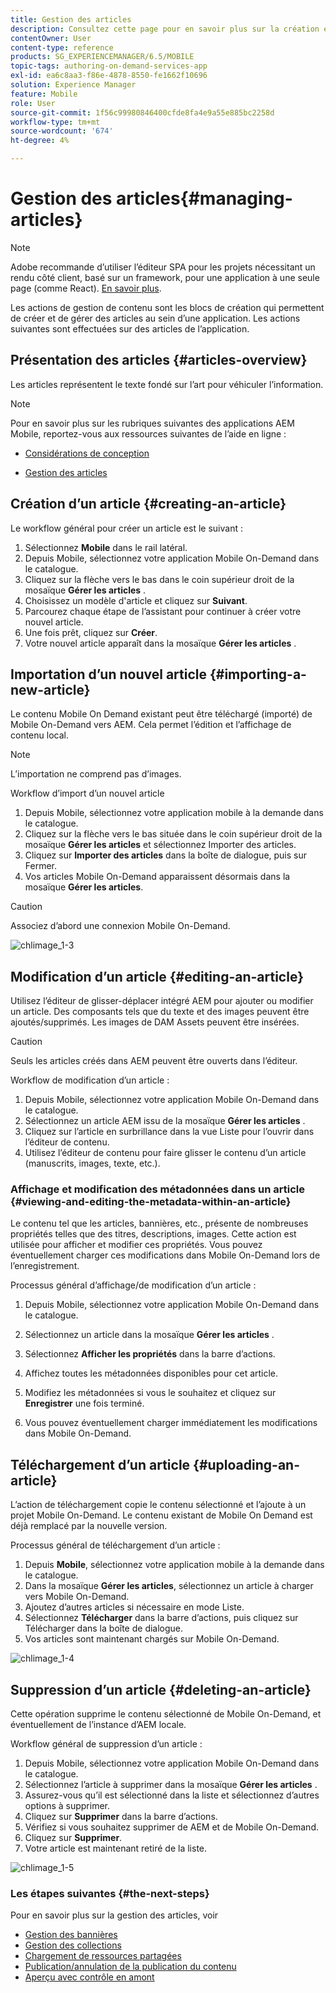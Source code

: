 ```yaml
---
title: Gestion des articles
description: Consultez cette page pour en savoir plus sur la création et la gestion des articles.
contentOwner: User
content-type: reference
products: SG_EXPERIENCEMANAGER/6.5/MOBILE
topic-tags: authoring-on-demand-services-app
exl-id: ea6c8aa3-f86e-4878-8550-fe1662f10696
solution: Experience Manager
feature: Mobile
role: User
source-git-commit: 1f56c99980846400cfde8fa4e9a55e885bc2258d
workflow-type: tm+mt
source-wordcount: '674'
ht-degree: 4%

---
```


# Gestion des articles{#managing-articles}

>[!NOTE]
>
>Adobe recommande d’utiliser l’éditeur SPA pour les projets nécessitant un rendu côté client, basé sur un framework, pour une application à une seule page (comme React). [En savoir plus](/help/sites-developing/spa-overview.md).

Les actions de gestion de contenu sont les blocs de création qui permettent de créer et de gérer des articles au sein d’une application. Les actions suivantes sont effectuées sur des articles de l’application.

## Présentation des articles {#articles-overview}

Les articles représentent le texte fondé sur l’art pour véhiculer l’information.

>[!NOTE]
>
>Pour en savoir plus sur les rubriques suivantes des applications AEM Mobile, reportez-vous aux ressources suivantes de l’aide en ligne :
>
>* [Considérations de conception](https://helpx.adobe.com/digital-publishing-solution/help/design-app.html)
>
>* [Gestion des articles](https://helpx.adobe.com/digital-publishing-solution/help/creating-articles.html)
>

## Création d’un article {#creating-an-article}

Le workflow général pour créer un article est le suivant :

1. Sélectionnez **Mobile** dans le rail latéral.
1. Depuis Mobile, sélectionnez votre application Mobile On-Demand dans le catalogue.
1. Cliquez sur la flèche vers le bas dans le coin supérieur droit de la mosaïque **Gérer les articles** .
1. Choisissez un modèle d&#39;article et cliquez sur **Suivant**.
1. Parcourez chaque étape de l’assistant pour continuer à créer votre nouvel article.
1. Une fois prêt, cliquez sur **Créer**.
1. Votre nouvel article apparaît dans la mosaïque **Gérer les articles** .

## Importation d’un nouvel article {#importing-a-new-article}

Le contenu Mobile On Demand existant peut être téléchargé (importé) de Mobile On-Demand vers AEM. Cela permet l’édition et l’affichage de contenu local.

>[!NOTE]
>
>L’importation ne comprend pas d’images.

Workflow d’import d’un nouvel article

1. Depuis Mobile, sélectionnez votre application mobile à la demande dans le catalogue.
1. Cliquez sur la flèche vers le bas située dans le coin supérieur droit de la mosaïque **Gérer les articles** et sélectionnez Importer des articles.
1. Cliquez sur **Importer des articles** dans la boîte de dialogue, puis sur Fermer.
1. Vos articles Mobile On-Demand apparaissent désormais dans la mosaïque **Gérer les articles**.

>[!CAUTION]
>
>Associez d’abord une connexion Mobile On-Demand.

![chlimage_1-3](assets/chlimage_1-3.gif)

## Modification d’un article {#editing-an-article}

Utilisez l’éditeur de glisser-déplacer intégré AEM pour ajouter ou modifier un article. Des composants tels que du texte et des images peuvent être ajoutés/supprimés. Les images de DAM Assets peuvent être insérées.

>[!CAUTION]
>
>Seuls les articles créés dans AEM peuvent être ouverts dans l’éditeur.

Workflow de modification d’un article :

1. Depuis Mobile, sélectionnez votre application Mobile On-Demand dans le catalogue.
1. Sélectionnez un article AEM issu de la mosaïque **Gérer les articles** .
1. Cliquez sur l’article en surbrillance dans la vue Liste pour l’ouvrir dans l’éditeur de contenu.
1. Utilisez l’éditeur de contenu pour faire glisser le contenu d’un article (manuscrits, images, texte, etc.).

### Affichage et modification des métadonnées dans un article {#viewing-and-editing-the-metadata-within-an-article}

Le contenu tel que les articles, bannières, etc., présente de nombreuses propriétés telles que des titres, descriptions, images. Cette action est utilisée pour afficher et modifier ces propriétés. Vous pouvez éventuellement charger ces modifications dans Mobile On-Demand lors de l’enregistrement.

Processus général d’affichage/de modification d’un article :

1. Depuis Mobile, sélectionnez votre application Mobile On-Demand dans le catalogue.
1. Sélectionnez un article dans la mosaïque **Gérer les articles** .

1. Sélectionnez **Afficher les propriétés** dans la barre d’actions.
1. Affichez toutes les métadonnées disponibles pour cet article.
1. Modifiez les métadonnées si vous le souhaitez et cliquez sur **Enregistrer** une fois terminé.
1. Vous pouvez éventuellement charger immédiatement les modifications dans Mobile On-Demand.

## Téléchargement d’un article {#uploading-an-article}

L’action de téléchargement copie le contenu sélectionné et l’ajoute à un projet Mobile On-Demand. Le contenu existant de Mobile On Demand est déjà remplacé par la nouvelle version.

Processus général de téléchargement d’un article :

1. Depuis **Mobile**, sélectionnez votre application mobile à la demande dans le catalogue.
1. Dans la mosaïque **Gérer les articles**, sélectionnez un article à charger vers Mobile On-Demand.
1. Ajoutez d’autres articles si nécessaire en mode Liste.
1. Sélectionnez **Télécharger** dans la barre d’actions, puis cliquez sur Télécharger dans la boîte de dialogue.
1. Vos articles sont maintenant chargés sur Mobile On-Demand.

![chlimage_1-4](assets/chlimage_1-4.gif)

## Suppression d’un article {#deleting-an-article}

Cette opération supprime le contenu sélectionné de Mobile On-Demand, et éventuellement de l’instance d’AEM locale.

Workflow général de suppression d’un article :

1. Depuis Mobile, sélectionnez votre application Mobile On-Demand dans le catalogue.
1. Sélectionnez l’article à supprimer dans la mosaïque **Gérer les articles** .
1. Assurez-vous qu’il est sélectionné dans la liste et sélectionnez d’autres options à supprimer.
1. Cliquez sur **Supprimer** dans la barre d’actions.
1. Vérifiez si vous souhaitez supprimer de AEM et de Mobile On-Demand.
1. Cliquez sur **Supprimer**.
1. Votre article est maintenant retiré de la liste.

![chlimage_1-5](assets/chlimage_1-5.gif)

### Les étapes suivantes {#the-next-steps}

Pour en savoir plus sur la gestion des articles, voir

* [Gestion des bannières](/help/mobile/mobile-on-demand-managing-banners.md)
* [Gestion des collections](/help/mobile/mobile-on-demand-managing-collections.md)
* [Chargement de ressources partagées](/help/mobile/mobile-on-demand-shared-resources.md)
* [Publication/annulation de la publication du contenu](/help/mobile/mobile-on-demand-publishing-unpublishing.md)
* [Aperçu avec contrôle en amont](/help/mobile/aem-mobile-manage-ondemand-services.md)
